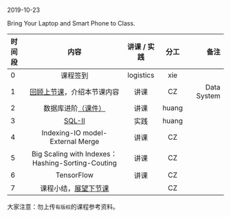 2019-10-23

Bring Your Laptop  and Smart Phone to Class. 

|时间段     |  内容    | 讲课 / 实践     |  分工  |  备注       |
| :---      |   :----:    |   :----:    |    :----:    | ---: |
|   0       |  课程签到     |  logistics   |     xie     |        |
|   1       |  [回顾上节课](../WW6/WW6-Plan.md)，介绍本节课内容     |  讲课    |     CZ     |   Data System      |
|   2       |  数据库进阶[（课件）](../WW6#数据库进阶课件)  |   讲课    |     huang     |         |
|   3       |  [SQL-II](../cs145-2018)    |   实践    |     huang     |         |
|   4       |  Indexing-IO model-External Merge    |   讲课    |     CZ     |         |
|   5       |  Big Scaling with Indexes：Hashing-Sorting-Couting    | 讲课 |  CZ |   | 
|   6       |  TensorFlow   | 讲课 |  CZ |   | 
|   7       |  课程小结，[展望下节课](../WW8/WW8-Plan.md)       |     |  CZ |   |


大家注意：勿上传``有版权``的课程参考资料。



